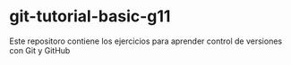 # git-tutorial-basic-g11
Este repositoro contiene los ejercicios para aprender control de versiones con Git y GitHub
